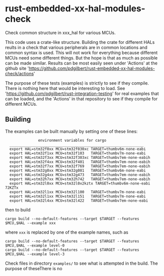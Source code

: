 # rust-embedded-xx-hal-modules-check
Check common structure in xxx_hal for various MCUs.

This code uses a crate-like structure. Building the crate for different HALs reults in a check that various
peripherals are in common locations and common syntax is used. This will not work for everything because 
different MCUs need some different things. But the hope is that as much as possible can be made similar. 
Results can be most easily seen under 'Actions' at the github site 
'https://github.com/pdgilbert/rust-embedded-xx-hal-modules-check/actions'

The purpose of these tests (examples) is strictly to see if they compile. 
There is nothing here that would be interesting to load. 
See 'https://github.com/pdgilbert/rust-integration-testing' for real examples that can be loaded,
and the 'Actions' in that repository to see if they compile for different MCUs.

## Building

The examples can be built manually by setting one of these lines:
```
               environment variables for cargo                    
  _____________________________________________________________   
  export HAL=stm32f0xx MCU=stm32f030xc TARGET=thumbv6m-none-eabi  
  export HAL=stm32f1xx MCU=stm32f103   TARGET=thumbv7m-none-eabi  
  export HAL=stm32f3xx MCU=stm32f303xc TARGET=thumbv7em-none-eabih
  export HAL=stm32f4xx MCU=stm32f401   TARGET=thumbv7em-none-eabih
  export HAL=stm32f7xx MCU=stm32f769   TARGET=thumbv7em-none-eabih
  export HAL=stm32g0xx MCU=stm32g081   TARGET=thumbv6m-none-eabi  
  export HAL=stm32g4xx MCU=stm32g473   TARGET=thumbv7em-none-eabih
  export HAL=stm32h7xx MCU=stm32h742   TARGET=thumbv7em-none-eabih
  export HAL=stm32l0xx MCU=stm32l0x2kztx TARGET=thumbv6m-none-eabi 72KZTx
  export HAL=stm32l1xx MCU=stm32l100   TARGET=thumbv7m-none-eabi  
  export HAL=stm32l1xx MCU=stm32l151   TARGET=thumbv7m-none-eabi  
  export HAL=stm32l4xx MCU=stm32l422   TARGET=thumbv7em-none-eabi 

```
then to build
```
cargo build --no-default-features --target $TARGET --features $MCU,$HAL --example xxx
```
where `xxx` is replaced by one of the example names, such as
```
cargo build --no-default-features --target $TARGET --features $MCU,$HAL --example level-0
cargo build --no-default-features --target $TARGET --features $MCU,$HAL --example level-3
```
Check files in directory `examples/` to see what is attempted in the build. The purpose of theseThere is no 
